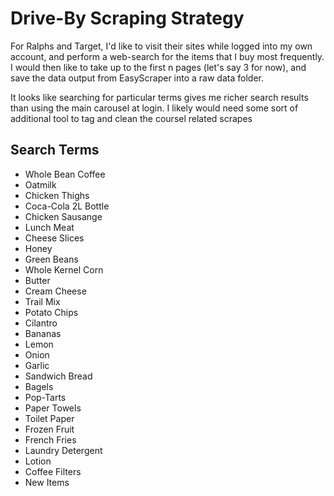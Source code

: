 # Drive-By Scraping Strategy

For Ralphs and Target, I'd like to visit their sites while logged into my own account, and perform a web-search for the items that I buy most frequently. I would then like to take up to the first n pages (let's say 3 for now), and save the data output from EasyScraper into a raw data folder.

It looks like searching for particular terms gives me richer search results than using the main carousel at login. I likely would need some sort of additional tool to tag and clean the coursel related scrapes

## Search Terms

- Whole Bean Coffee
- Oatmilk
- Chicken Thighs
- Coca-Cola 2L Bottle
- Chicken Sausange
- Lunch Meat
- Cheese Slices
- Honey
- Green Beans
- Whole Kernel Corn
- Butter
- Cream Cheese
- Trail Mix
- Potato Chips
- Cilantro
- Bananas
- Lemon
- Onion
- Garlic
- Sandwich Bread
- Bagels
- Pop-Tarts
- Paper Towels
- Toilet Paper
- Frozen Fruit
- French Fries
- Laundry Detergent
- Lotion
- Coffee Filters
- New Items


